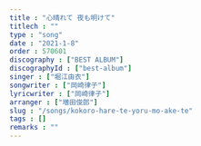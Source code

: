 ```yaml
---
title : "心晴れて 夜も明けて"
titlech : ""
type : "song"
date : "2021-1-8"
order : 570601
discography : ["BEST ALBUM"]
discographyId : ["best-album"]
singer : ["堀江由衣"]
songwriter : ["岡崎律子"]
lyricwriter : ["岡崎律子"]
arranger : ["増田俊郎"]
slug : "/songs/kokoro-hare-te-yoru-mo-ake-te"
tags : []
remarks : ""
---
```


